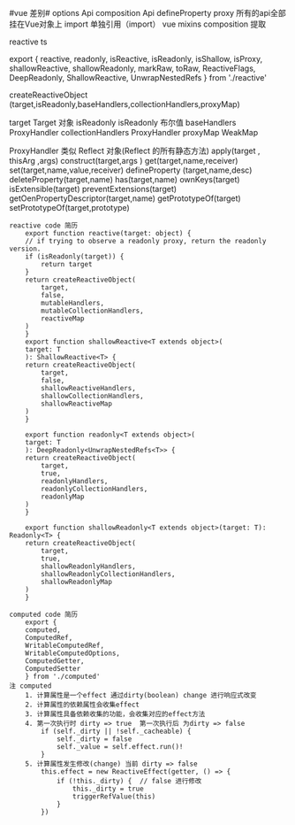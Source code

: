 
#vue 差别#
    options Api                     composition Api
    defineProperty                  proxy
    所有的api全部挂在Vue对象上        import 单独引用（import）
    vue mixins                      composition 提取



reactive ts 

export {
  reactive,
  readonly,
  isReactive,
  isReadonly,
  isShallow,
  isProxy,
  shallowReactive,
  shallowReadonly,
  markRaw,
  toRaw,
  ReactiveFlags,
  DeepReadonly,
  ShallowReactive,
  UnwrapNestedRefs
} from './reactive'


createReactiveObject (target,isReadonly,baseHandlers,collectionHandlers,proxyMap)

target   Target 对象
isReadonly  isReadonly 布尔值
baseHandlers ProxyHandler
collectionHandlers   ProxyHandler
proxyMap  WeakMap 

ProxyHandler 
    类似 Reflect 对象(Reflect 的所有静态方法)
        apply(target , thisArg ,args)
        construct(target,args )
        get(target,name,receiver)
        set(target,name,value,receiver)
        defineProperty (target,name,desc)
        deleteProperty(target,name)
        has(target,name)
        ownKeys(target)
        isExtensible(target) 
        preventExtensions(target)
        getOenPropertyDescriptor(target,name)
        getPrototypeOf(target)
        setPrototypeOf(target,prototype)

    reactive code 简历
        export function reactive(target: object) {
        // if trying to observe a readonly proxy, return the readonly version.
        if (isReadonly(target)) {
            return target
        }
        return createReactiveObject(
            target,
            false,
            mutableHandlers,
            mutableCollectionHandlers,
            reactiveMap
        )
        }
        export function shallowReactive<T extends object>(
        target: T
        ): ShallowReactive<T> {
        return createReactiveObject(
            target,
            false,
            shallowReactiveHandlers,
            shallowCollectionHandlers,
            shallowReactiveMap
        )
        }

        export function readonly<T extends object>(
        target: T
        ): DeepReadonly<UnwrapNestedRefs<T>> {
        return createReactiveObject(
            target,
            true,
            readonlyHandlers,
            readonlyCollectionHandlers,
            readonlyMap
        )
        }

        export function shallowReadonly<T extends object>(target: T): Readonly<T> {
        return createReactiveObject(
            target,
            true,
            shallowReadonlyHandlers,
            shallowReadonlyCollectionHandlers,
            shallowReadonlyMap
        )
        }

    computed code 简历
        export {
        computed,
        ComputedRef,
        WritableComputedRef,
        WritableComputedOptions,
        ComputedGetter,
        ComputedSetter
        } from './computed'
    注 computed 
        1. 计算属性是一个effect 通过dirty(boolean) change 进行响应式改变
        2. 计算属性的依赖属性会收集effect
        3. 计算属性具备依赖收集的功能，会收集对应的effect方法
        4. 第一次执行时 dirty => true  第一次执行后 为dirty => false 
            if (self._dirty || !self._cacheable) {
                self._dirty = false
                self._value = self.effect.run()!
            }
        5. 计算属性发生修改(change) 当前 dirty => false 
            this.effect = new ReactiveEffect(getter, () => {
                if (!this._dirty) {  // false 进行修改
                    this._dirty = true
                    triggerRefValue(this)
                }
            })

